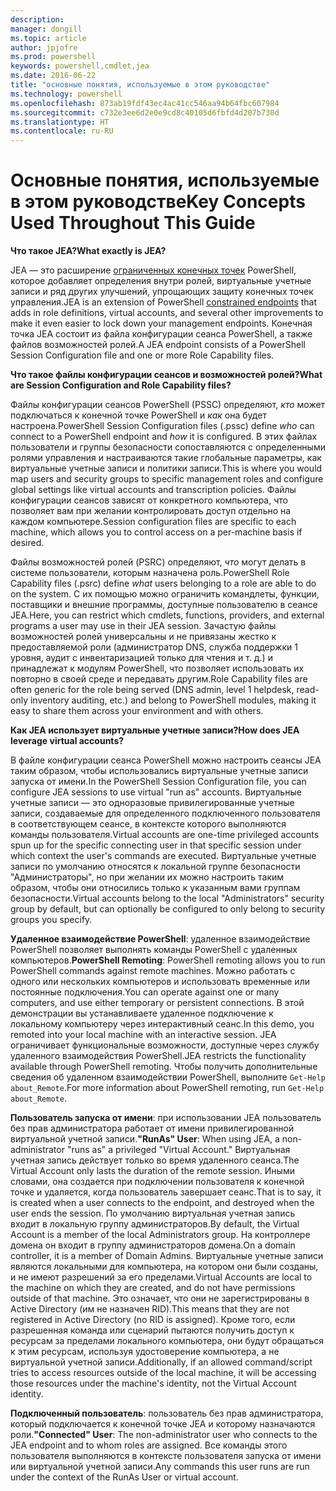 ```yaml
---
description: 
manager: dongill
ms.topic: article
author: jpjofre
ms.prod: powershell
keywords: powershell,cmdlet,jea
ms.date: 2016-06-22
title: "основные понятия, используемые в этом руководстве"
ms.technology: powershell
ms.openlocfilehash: 873ab19fdf43ec4ac41cc546aa94b64fbc607984
ms.sourcegitcommit: c732e3ee6d2e0e9cd8c40105d6fbfd4d207b730d
ms.translationtype: HT
ms.contentlocale: ru-RU
---
```

# <a name="key-concepts-used-throughout-this-guide"></a><span data-ttu-id="d2cb7-103">Основные понятия, используемые в этом руководстве</span><span class="sxs-lookup"><span data-stu-id="d2cb7-103">Key Concepts Used Throughout This Guide</span></span>
<span data-ttu-id="d2cb7-104">**Что такое JEA?**</span><span class="sxs-lookup"><span data-stu-id="d2cb7-104">**What exactly is JEA?**</span></span>

<span data-ttu-id="d2cb7-105">JEA — это расширение [ограниченных конечных точек](http://blogs.technet.com/b/heyscriptingguy/archive/2014/03/31/introduction-to-powershell-endpoints.aspx) PowerShell, которое добавляет определения внутри ролей, виртуальные учетные записи и ряд других улучшений, упрощающих защиту конечных точек управления.</span><span class="sxs-lookup"><span data-stu-id="d2cb7-105">JEA is an extension of PowerShell [constrained endpoints](http://blogs.technet.com/b/heyscriptingguy/archive/2014/03/31/introduction-to-powershell-endpoints.aspx) that adds in role definitions, virtual accounts, and several other improvements to make it even easier to lock down your management endpoints.</span></span>
<span data-ttu-id="d2cb7-106">Конечная точка JEA состоит из файла конфигурации сеанса PowerShell, а также файлов возможностей ролей.</span><span class="sxs-lookup"><span data-stu-id="d2cb7-106">A JEA endpoint consists of a PowerShell Session Configuration file and one or more Role Capability files.</span></span>

<span data-ttu-id="d2cb7-107">**Что такое файлы конфигурации сеансов и возможностей ролей?**</span><span class="sxs-lookup"><span data-stu-id="d2cb7-107">**What are Session Configuration and Role Capability files?**</span></span>

<span data-ttu-id="d2cb7-108">Файлы конфигурации сеансов PowerShell (PSSC) определяют, *кто* может подключаться к конечной точке PowerShell и *как* она будет настроена.</span><span class="sxs-lookup"><span data-stu-id="d2cb7-108">PowerShell Session Configuration files (.pssc) define *who* can connect to a PowerShell endpoint and *how* it is configured.</span></span>
<span data-ttu-id="d2cb7-109">В этих файлах пользователи и группы безопасности сопоставляются с определенными ролями управления и настраиваются такие глобальные параметры, как виртуальные учетные записи и политики записи.</span><span class="sxs-lookup"><span data-stu-id="d2cb7-109">This is where you would map users and security groups to specific management roles and configure global settings like virtual accounts and transcription policies.</span></span>
<span data-ttu-id="d2cb7-110">Файлы конфигурации сеансов зависят от конкретного компьютера, что позволяет вам при желании контролировать доступ отдельно на каждом компьютере.</span><span class="sxs-lookup"><span data-stu-id="d2cb7-110">Session configuration files are specific to each machine, which allows you to control access on a per-machine basis if desired.</span></span>

<span data-ttu-id="d2cb7-111">Файлы возможностей ролей (PSRC) определяют, *что* могут делать в системе пользователи, которым назначена роль.</span><span class="sxs-lookup"><span data-stu-id="d2cb7-111">PowerShell Role Capability files (.psrc) define *what* users belonging to a role are able to do on the system.</span></span>
<span data-ttu-id="d2cb7-112">С их помощью можно ограничить командлеты, функции, поставщики и внешние программы, доступные пользователю в сеансе JEA.</span><span class="sxs-lookup"><span data-stu-id="d2cb7-112">Here, you can restrict which cmdlets, functions, providers, and external programs a user may use in their JEA session.</span></span>
<span data-ttu-id="d2cb7-113">Зачастую файлы возможностей ролей универсальны и не привязаны жестко к предоставляемой роли (администратор DNS, служба поддержки 1 уровня, аудит с инвентаризацией только для чтения и т. д.) и принадлежат к модулям PowerShell, что позволяет использовать их повторно в своей среде и передавать другим.</span><span class="sxs-lookup"><span data-stu-id="d2cb7-113">Role Capability files are often generic for the role being served (DNS admin, level 1 helpdesk, read-only inventory auditing, etc.) and belong to PowerShell modules, making it easy to share them across your environment and with others.</span></span>

<span data-ttu-id="d2cb7-114">**Как JEA использует виртуальные учетные записи?**</span><span class="sxs-lookup"><span data-stu-id="d2cb7-114">**How does JEA leverage virtual accounts?**</span></span>

<span data-ttu-id="d2cb7-115">В файле конфигурации сеанса PowerShell можно настроить сеансы JEA таким образом, чтобы использовались виртуальные учетные записи запуска от имени.</span><span class="sxs-lookup"><span data-stu-id="d2cb7-115">In the PowerShell Session Configuration file, you can configure JEA sessions to use virtual "run as" accounts.</span></span>
<span data-ttu-id="d2cb7-116">Виртуальные учетные записи — это одноразовые привилегированные учетные записи, создаваемые для определенного подключенного пользователя в соответствующем сеансе, в контексте которого выполняются команды пользователя.</span><span class="sxs-lookup"><span data-stu-id="d2cb7-116">Virtual accounts are one-time privileged accounts spun up for the specific connecting user in that specific session under which context the user's commands are executed.</span></span>
<span data-ttu-id="d2cb7-117">Виртуальные учетные записи по умолчанию относятся к локальной группе безопасности "Администраторы", но при желании их можно настроить таким образом, чтобы они относились только к указанным вами группам безопасности.</span><span class="sxs-lookup"><span data-stu-id="d2cb7-117">Virtual accounts belong to the local "Administrators" security group by default, but can optionally be configured to only belong to security groups you specify.</span></span>

<span data-ttu-id="d2cb7-118">**Удаленное взаимодействие PowerShell**: удаленное взаимодействие PowerShell позволяет выполнять команды PowerShell с удаленных компьютеров.</span><span class="sxs-lookup"><span data-stu-id="d2cb7-118">**PowerShell Remoting**: PowerShell remoting allows you to run PowerShell commands against remote machines.</span></span>
<span data-ttu-id="d2cb7-119">Можно работать с одного или нескольких компьютеров и использовать временные или постоянные подключения.</span><span class="sxs-lookup"><span data-stu-id="d2cb7-119">You can operate against one or many computers, and use either temporary or persistent connections.</span></span>
<span data-ttu-id="d2cb7-120">В этой демонстрации вы устанавливаете удаленное подключение к локальному компьютеру через интерактивный сеанс.</span><span class="sxs-lookup"><span data-stu-id="d2cb7-120">In this demo, you remoted into your local machine with an interactive session.</span></span>
<span data-ttu-id="d2cb7-121">JEA ограничивает функциональные возможности, доступные через службу удаленного взаимодействия PowerShell.</span><span class="sxs-lookup"><span data-stu-id="d2cb7-121">JEA restricts the functionality available through PowerShell remoting.</span></span>
<span data-ttu-id="d2cb7-122">Чтобы получить дополнительные сведения об удаленном взаимодействии PowerShell, выполните `Get-Help about_Remote`.</span><span class="sxs-lookup"><span data-stu-id="d2cb7-122">For more information about PowerShell remoting, run `Get-Help about_Remote`.</span></span>

<span data-ttu-id="d2cb7-123">**Пользователь запуска от имени**: при использовании JEA пользователь без прав администратора работает от имени привилегированной виртуальной учетной записи.</span><span class="sxs-lookup"><span data-stu-id="d2cb7-123">**"RunAs" User**: When using JEA, a non-administrator "runs as" a privileged "Virtual Account."</span></span>
<span data-ttu-id="d2cb7-124">Виртуальная учетная запись действует только во время удаленного сеанса.</span><span class="sxs-lookup"><span data-stu-id="d2cb7-124">The Virtual Account only lasts the duration of the remote session.</span></span>
<span data-ttu-id="d2cb7-125">Иными словами, она создается при подключении пользователя к конечной точке и удаляется, когда пользователь завершает сеанс.</span><span class="sxs-lookup"><span data-stu-id="d2cb7-125">That is to say, it is created when a user connects to the endpoint, and destroyed when the user ends the session.</span></span>
<span data-ttu-id="d2cb7-126">По умолчанию виртуальная учетная запись входит в локальную группу администраторов.</span><span class="sxs-lookup"><span data-stu-id="d2cb7-126">By default, the Virtual Account is a member of the local Administrators group.</span></span>
<span data-ttu-id="d2cb7-127">На контроллере домена он входит в группу администраторов домена.</span><span class="sxs-lookup"><span data-stu-id="d2cb7-127">On a domain controller, it is a member of Domain Admins.</span></span>
<span data-ttu-id="d2cb7-128">Виртуальные учетные записи являются локальными для компьютера, на котором они были созданы, и не имеют разрешений за его пределами.</span><span class="sxs-lookup"><span data-stu-id="d2cb7-128">Virtual Accounts are local to the machine on which they are created, and do not have permissions outside of that machine.</span></span>
<span data-ttu-id="d2cb7-129">Это означает, что они не зарегистрированы в Active Directory (им не назначен RID).</span><span class="sxs-lookup"><span data-stu-id="d2cb7-129">This means that they are not registered in Active Directory (no RID is assigned).</span></span>
<span data-ttu-id="d2cb7-130">Кроме того, если разрешенная команда или сценарий пытаются получить доступ к ресурсам за пределами локального компьютера, они будут обращаться к этим ресурсам, используя удостоверение компьютера, а не виртуальной учетной записи.</span><span class="sxs-lookup"><span data-stu-id="d2cb7-130">Additionally, if an allowed command/script tries to access resources outside of the local machine, it will be accessing those resources under the machine's identity, not the Virtual Account identity.</span></span>

<span data-ttu-id="d2cb7-131">**Подключенный пользователь**: пользователь без прав администратора, который подключается к конечной точке JEA и которому назначаются роли.</span><span class="sxs-lookup"><span data-stu-id="d2cb7-131">**"Connected" User**: The non-administrator user who connects to the JEA endpoint and to whom roles are assigned.</span></span>
<span data-ttu-id="d2cb7-132">Все команды этого пользователя выполняются в контексте пользователя запуска от имени или виртуальной учетной записи.</span><span class="sxs-lookup"><span data-stu-id="d2cb7-132">Any commands this user runs are run under the context of the RunAs User or virtual account.</span></span>

